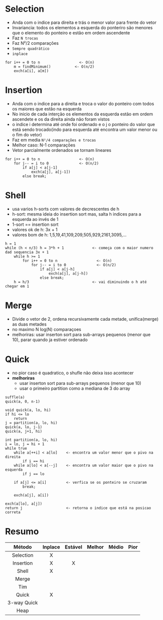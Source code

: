 # Selection
- Anda com o indice para direita e trás o menor valor para frente do vetor
- Invariancia: todos os elementos a esquerda do ponteriro são menores que o elemento do ponteiro e estão em ordem ascendente
- Faz `N trocas`
- Faz N²/2 comparações
- `Sempre quadrático`
- `inplace`

```
for i++ = 0 to n                  <- O(n)
    m = findMinimum()           <- O(n/2)
    exch(a[i], a[m])
```

# Insertion
- Anda com o indice para a direita e troca o valor do ponteiro com todos os maiores que estão na esquerda
- No inicio de cada interção os elementos da esquerda estão em ordem ascendete e os da direita ainda não foram vistos
- o indice i determina até onde foi ordenado e o j o ponteiro do valor que está sendo trocado(indo para esquerda até encontra um valor menor ou o fim do vetor)
- Faz em media `N²/4 comparações e trocas`
- Melhor caso: N-1 comparações
- Vetor parcialmente ordenados se tornam lineares

```
for i++ = 0 to n                  <- O(n)
    for j-- = i to 0              <- O(n/2)
        if a[j] < a[j-1]
            exch(a[j], a[j-1])
        else break;
```

# Shell
- usa varios h-sorts com valores de decrescentes de h
- h-sort: mesma ideia do insertion sort mas, salta h indices para a esquerda ao invés de 1 
- 1-sort == insertion sort
- valores ok de h: 3x + 1
- valores bom de h: 1,5,19,41,109,209,505,929,2161,3095,... 
```
h = 1
while (h < n/3) h = 3*h + 1             <- começa com o maior numero dad sequencia 3x + 1
    while h >= 1
        for i++ = 0 to n                  <- O(n)
            for j-- = i to 0              <- O(n/2)
                if a[j] < a[j-h]
                    exch(a[j], a[j-h])
                else break;
    h = h/3                             <- vai diminuindo o h até chegar em 1
```

# Merge
- Divide o vetor de 2, ordena recursivamente cada metade, unifica(merge) as duas metades
- no maximo N log(N) comparaçoes
- melhoriras: usar inserton sort para sub-arrays pequenos (menor que 10), parar quando ja estiver ordenado


# Quick
- no pior caso é quadratico, o shufle não deixa isso acontecer
- **melhoriras** 
    - usar inserton sort para sub-arrays pequenos (menor que 10)
    - usar o primeiro partition como a mediana de 3 do array
```
suffle(a)
quick(a, 0, n-1)
```
```
void quick(a, lo, hi)
if hi <= lo
    return
j = partition(a, lo, hi)
quick(a, lo, j-1)
quick(a, j+1, hi)
```
```
int partition(a, lo, hi)
i = lo, j = hi + 1
while true
    while a[++i] < a[lo]    <- encontra um valor menor que o pivo na direita
        if i == hi
    while a[lo] < a[--j]    <- encontra um valor maior que o pivo na esquerda 
        if j == lo           

    if a[j] <= a[i]         <- verfica se os ponteiro se cruzaram 
        break;

    exch(a[j], a[i])

exch(a[lo], a[j])
return j                    <- retorna o indice que está na posicao correta
```


# Resumo
Método          | Inplace  | Estável  | Melhor  | Médio  | Pior  |
:-------------: | :------: | :------: | :-----: | :----: | :---: |
Selection       | X        |          |         |        |       |
Insertion       | X        | X        |         |        |       |
Shell           | X        |          |         |        |       |
Merge           |          |          |         |        |       |
Tim             |          |          |         |        |       |
Quick           | X        |          |         |        |       |
3-way Quick     |          |          |         |        |       |
Heap            |          |          |         |        |       |